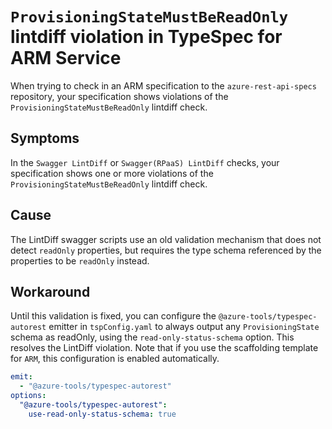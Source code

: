 # `ProvisioningStateMustBeReadOnly` lintdiff violation in TypeSpec for ARM Service

When trying to check in an ARM specification to the `azure-rest-api-specs` repository, your specification
shows violations of the `ProvisioningStateMustBeReadOnly` lintdiff check.

## Symptoms

In the `Swagger LintDiff` or `Swagger(RPaaS) LintDiff` checks, your specification shows one or more
violations of the `ProvisioningStateMustBeReadOnly` lintdiff check.

## Cause

The LintDiff swagger scripts use an old validation mechanism that does not detect `readOnly` properties, but requires the
type schema referenced by the properties to be `readOnly` instead.

## Workaround

Until this validation is fixed, you can configure the `@azure-tools/typespec-autorest` emitter in `tspConfig.yaml`
to always output any `ProvisioningState` schema as readOnly, using the `read-only-status-schema` option. This
resolves the LintDiff violation. Note that if you use the scaffolding template for `ARM`, this configuration is
enabled automatically.

```yml
emit:
  - "@azure-tools/typespec-autorest"
options:
  "@azure-tools/typespec-autorest":
    use-read-only-status-schema: true
```
